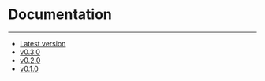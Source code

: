 # Documentation

---

* [Latest version](docs/index.html)
* [v0.3.0](v0.3.0/index.html)
* [v0.2.0](v0.2.0/index.html)
* [v0.1.0](v0.1.0/index.html)

